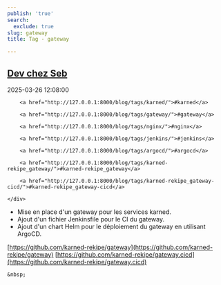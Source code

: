 ```yaml
---
publish: 'true'
search:
  exclude: true
slug: gateway
title: Tag - gateway

---
```


<!--
  ~ MIT License
  ~
  ~ Copyright (c) 2023-2025 Maciej 'maQ' Kusz <maciej.kusz@gmail.com>
  ~
  ~ Permission is hereby granted, free of charge, to any person obtaining a copy
  ~ of this software and associated documentation files (the "Software"), to deal
  ~ in the Software without restriction, including without limitation the rights
  ~ to use, copy, modify, merge, publish, distribute, sublicense, and/or sell
  ~ copies of the Software, and to permit persons to whom the Software is
  ~ furnished to do so, subject to the following conditions:
  ~
  ~ The above copyright notice and this permission notice shall be included in all
  ~ copies or substantial portions of the Software.
  ~
  ~ THE SOFTWARE IS PROVIDED "AS IS", WITHOUT WARRANTY OF ANY KIND, EXPRESS OR
  ~ IMPLIED, INCLUDING BUT NOT LIMITED TO THE WARRANTIES OF MERCHANTABILITY,
  ~ FITNESS FOR A PARTICULAR PURPOSE AND NONINFRINGEMENT. IN NO EVENT SHALL THE
  ~ AUTHORS OR COPYRIGHT HOLDERS BE LIABLE FOR ANY CLAIM, DAMAGES OR OTHER
  ~ LIABILITY, WHETHER IN AN ACTION OF CONTRACT, TORT OR OTHERWISE, ARISING FROM,
  ~ OUT OF OR IN CONNECTION WITH THE SOFTWARE OR THE USE OR OTHER DEALINGS IN THE
  ~ SOFTWARE.
  -->


## [Dev chez Seb](http://127.0.0.1:8000/blog/gateway/)

<!--suppress LongLine -->
<div class="post-extra">
    <div class="col">
        <p class="post-date">2025-03-26 12:08:00</p>
    </div>
    <div class="col">
    
        <a href="http://127.0.0.1:8000/blog/tags/karned/">#karned</a>
    
        <a href="http://127.0.0.1:8000/blog/tags/gateway/">#gateway</a>
    
        <a href="http://127.0.0.1:8000/blog/tags/nginx/">#nginx</a>
    
        <a href="http://127.0.0.1:8000/blog/tags/jenkins/">#jenkins</a>
    
        <a href="http://127.0.0.1:8000/blog/tags/argocd/">#argocd</a>
    
        <a href="http://127.0.0.1:8000/blog/tags/karned-rekipe_gateway/">#karned-rekipe_gateway</a>
    
        <a href="http://127.0.0.1:8000/blog/tags/karned-rekipe_gateway-cicd/">#karned-rekipe_gateway-cicd</a>
    
    </div>
</div>

- Mise en place d'un gateway pour les services karned.  
- Ajout d'un fichier Jenkinsfile pour le CI du gateway.  
- Ajout d'un chart Helm pour le déploiement du gateway en utilisant ArgoCD.

[https://github.com/karned-rekipe/gateway](https://github.com/karned-rekipe/gateway)
[https://github.com/karned-rekipe/gateway.cicd](https://github.com/karned-rekipe/gateway.cicd)



<div class="post-link">

    &nbsp;

</div>

